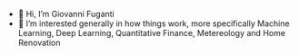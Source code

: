- 👋 Hi, I’m Giovanni Fuganti
- 👀 I’m interested generally in how things work, more specifically Machine Learning, Deep Learning, Quantitative Finance, Metereology and Home Renovation

<!---
gfuganti/gfuganti is a ✨ special ✨ repository because its `README.md` (this file) appears on your GitHub profile.
You can click the Preview link to take a look at your changes.
--->
